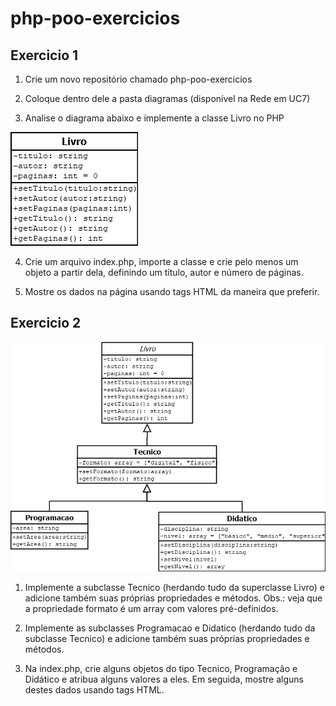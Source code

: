 # php-poo-exercicios 

## Exercicio 1
 
1. Crie um novo repositório chamado php-poo-exercicios

2. Coloque dentro dele a pasta diagramas (disponível na Rede em UC7)

3. Analise o diagrama abaixo e implemente a classe Livro no PHP

![diagrama](./diagramas/01.png)


4. Crie um arquivo index.php, importe a classe e crie pelo menos um objeto a partir dela, definindo um título, autor e número de páginas.

5. Mostre os dados na página usando tags HTML da maneira que preferir.


## Exercicio 2
![diagrama](./diagramas/02.png)

1. Implemente a subclasse Tecnico (herdando tudo da superclasse Livro) e adicione também suas próprias propriedades e métodos. Obs.: veja que a propriedade formato é um array com valores pré-definidos.

2. Implemente as subclasses Programacao e Didatico (herdando tudo da subclasse Tecnico) e adicione também suas próprias propriedades e métodos.

3. Na index.php, crie alguns objetos do tipo Tecnico, Programação e Didático e atribua alguns valores a eles. Em seguida, mostre alguns destes dados usando tags HTML.